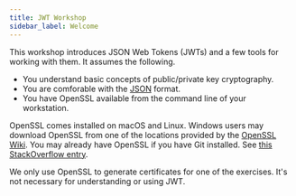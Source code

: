 ```yaml
---
title: JWT Workshop
sidebar_label: Welcome
---
```


This workshop introduces JSON Web Tokens (JWTs) and a few tools
for working with them.  It assumes the following.

* You understand basic concepts of public/private key cryptography.
* You are comforable with the
  [JSON](https://www.json.org/json-en.html) format.
* You have OpenSSL available from the command line of your workstation.

OpenSSL comes installed on macOS and Linux.  Windows users may download
OpenSSL from one of the locations provided by the
[OpenSSL Wiki](https://wiki.openssl.org/index.php/Binaries).
You may already have OpenSSL if you have Git installed.
See [this StackOverflow entry](https://stackoverflow.com/questions/50625283/how-to-install-openssl-in-windows-10).

We only use OpenSSL to generate certificates for one of the exercises.
It's not necessary for understanding or using JWT.
